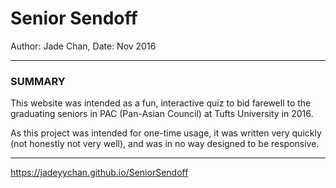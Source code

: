 # Senior Sendoff
Author: Jade Chan, Date: Nov 2016

---

### SUMMARY
This website was intended as a fun, interactive quiz to bid farewell to the 
graduating seniors in PAC (Pan-Asian Council) at Tufts University in 2016. 

As this project was intended for one-time usage, it was written very quickly 
(not honestly not very well), and was in no way designed to be responsive. 

---

https://jadeyychan.github.io/SeniorSendoff


